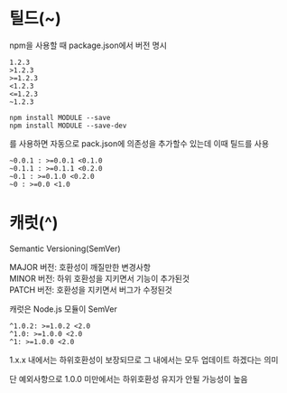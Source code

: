 # 틸드(~)
npm을 사용할 때 package.json에서 버전 명시

    1.2.3   
    >1.2.3
    >=1.2.3
    <1.2.3
    <=1.2.3
    ~1.2.3

    npm install MODULE --save
    npm install MODULE --save-dev

를 사용하면 자동으로 pack.json에 의존성을 추가할수 있는데 이때 틸드를 사용   

    ~0.0.1 : >=0.0.1 <0.1.0
    ~0.1.1 : >=0.1.1 <0.2.0
    ~0.1 : >=0.1.0 <0.2.0
    ~0 : >=0.0 <1.0

# 캐럿(^)

Semantic Versioning(SemVer)   

MAJOR 버전: 호환성이 깨질만한 변경사항   
MINOR 버전: 하위 호환성을 지키면서 기능이 추가된것   
PATCH 버전: 호환성을 지키면서 버그가 수정된것   

캐럿은 Node.js 모듈이 SemVer

    ^1.0.2: >=1.0.2 <2.0
    ^1.0: >=1.0.0 <2.0
    ^1: >=1.0.0 <2.0

1.x.x 내에서는 하위호환성이 보장되므로 그 내에서는 모두 업데이트 하겠다는 의미   

단 예외사항으로 1.0.0 미만에서는 하위호환성 유지가 안될 가능성이 높음